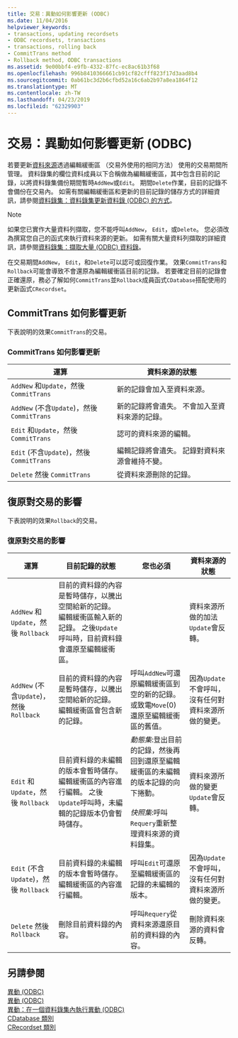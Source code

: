 ```yaml
---
title: 交易：異動如何影響更新 (ODBC)
ms.date: 11/04/2016
helpviewer_keywords:
- transactions, updating recordsets
- ODBC recordsets, transactions
- transactions, rolling back
- CommitTrans method
- Rollback method, ODBC transactions
ms.assetid: 9e00bbf4-e9fb-4332-87fc-ec8ac61b3f68
ms.openlocfilehash: 996b8410366661cb91cf82cfff823f17d3aad8b4
ms.sourcegitcommit: 0ab61bc3d2b6cfbd52a16c6ab2b97a8ea1864f12
ms.translationtype: MT
ms.contentlocale: zh-TW
ms.lasthandoff: 04/23/2019
ms.locfileid: "62329903"
---
```

# <a name="transaction-how-transactions-affect-updates-odbc"></a>交易：異動如何影響更新 (ODBC)

若要更新[資料來源](../../data/odbc/data-source-odbc.md)透過編輯緩衝區 （交易外使用的相同方法） 使用的交易期間所管理。 資料錄集的欄位資料成員以下合稱做為編輯緩衝區，其中包含目前的記錄，以將資料錄集備份期間暫時`AddNew`或`Edit`。 期間`Delete`作業，目前的記錄不會備份在交易內。 如需有關編輯緩衝區和更新的目前記錄的儲存方式的詳細資訊，請參閱[資料錄集：資料錄集更新資料錄 (ODBC) 的方式](../../data/odbc/recordset-how-recordsets-update-records-odbc.md)。

> [!NOTE]
>  如果您已實作大量資料列擷取，您不能呼叫`AddNew`， `Edit`，或`Delete`。 您必須改為撰寫您自己的函式來執行資料來源的更新。 如需有關大量資料列擷取的詳細資訊，請參閱[資料錄集：擷取大量 (ODBC) 資料錄](../../data/odbc/recordset-fetching-records-in-bulk-odbc.md)。

在交易期間`AddNew`， `Edit`，和`Delete`可以認可或回復作業。 效果`CommitTrans`和`Rollback`可能會導致不會還原為編輯緩衝區目前的記錄。 若要確定目前的記錄會正確還原，務必了解如何`CommitTrans`並`Rollback`成員函式`CDatabase`搭配使用的更新函式`CRecordset`。

##  <a name="_core_how_committrans_affects_updates"></a> CommitTrans 如何影響更新

下表說明的效果`CommitTrans`的交易。

### <a name="how-committrans-affects-updates"></a>CommitTrans 如何影響更新

|運算|資料來源的狀態|
|---------------|---------------------------|
|`AddNew` 和`Update`，然後 `CommitTrans`|新的記錄會加入至資料來源。|
|`AddNew` (不含`Update`)，然後 `CommitTrans`|新的記錄將會遺失。 不會加入至資料來源的記錄。|
|`Edit` 和`Update`，然後 `CommitTrans`|認可的資料來源的編輯。|
|`Edit` (不含`Update`)，然後 `CommitTrans`|編輯記錄將會遺失。 記錄對資料來源會維持不變。|
|`Delete` 然後 `CommitTrans`|從資料來源刪除的記錄。|

##  <a name="_core_how_rollback_affects_updates"></a> 復原對交易的影響

下表說明的效果`Rollback`的交易。

### <a name="how-rollback-affects-transactions"></a>復原對交易的影響

|運算|目前記錄的狀態|您也必須|資料來源的狀態|
|---------------|------------------------------|-------------------|---------------------------|
|`AddNew` 和`Update`，然後 `Rollback`|目前的資料錄的內容是暫時儲存，以騰出空間給新的記錄。 編輯緩衝區輸入新的記錄。 之後`Update`呼叫時，目前資料錄會還原至編輯緩衝區。||資料來源所做的加法`Update`會反轉。|
|`AddNew` (不含`Update`)，然後 `Rollback`|目前的資料錄的內容是暫時儲存，以騰出空間給新的記錄。 編輯緩衝區會包含新的記錄。|呼叫`AddNew`可還原編輯緩衝區到空的新的記錄。 或致電`Move`(0) 還原至編輯緩衝區的舊值。|因為`Update`不會呼叫，沒有任何對資料來源所做的變更。|
|`Edit` 和`Update`，然後 `Rollback`|目前資料錄的未編輯的版本會暫時儲存。 編輯緩衝區的內容進行編輯。 之後`Update`呼叫時，未編輯的記錄版本仍會暫時儲存。|*動態集*:登出目前的記錄，然後再回到還原至編輯緩衝區的未編輯的版本記錄的向下捲動。<br /><br /> *快照集*:呼叫`Requery`重新整理資料來源的資料錄集。|資料來源所做的變更`Update`會反轉。|
|`Edit` (不含`Update`)，然後 `Rollback`|目前資料錄的未編輯的版本會暫時儲存。 編輯緩衝區的內容進行編輯。|呼叫`Edit`可還原至編輯緩衝區的記錄的未編輯的版本。|因為`Update`不會呼叫，沒有任何對資料來源所做的變更。|
|`Delete` 然後 `Rollback`|刪除目前資料錄的內容。|呼叫`Requery`從資料來源還原目前的資料錄的內容。|刪除資料來源的資料會反轉。|

## <a name="see-also"></a>另請參閱

[異動 (ODBC)](../../data/odbc/transaction-odbc.md)<br/>
[異動 (ODBC)](../../data/odbc/transaction-odbc.md)<br/>
[異動：在一個資料錄集內執行異動 (ODBC)](../../data/odbc/transaction-performing-a-transaction-in-a-recordset-odbc.md)<br/>
[CDatabase 類別](../../mfc/reference/cdatabase-class.md)<br/>
[CRecordset 類別](../../mfc/reference/crecordset-class.md)